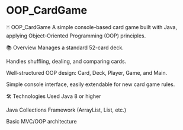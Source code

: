 # OOP_CardGame
🃏 OOP_CardGame
A simple console-based card game built with Java, applying Object-Oriented Programming (OOP) principles.

📚 Overview
Manages a standard 52-card deck.

Handles shuffling, dealing, and comparing cards.

Well-structured OOP design: Card, Deck, Player, Game, and Main.

Simple console interface, easily extendable for new card game rules.

🛠️ Technologies Used
Java 8 or higher

Java Collections Framework (ArrayList, List, etc.)

Basic MVC/OOP architecture
